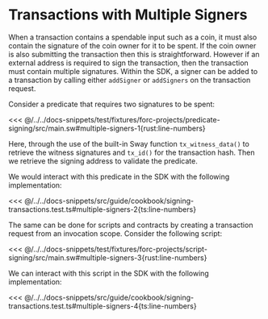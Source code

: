 # Transactions with Multiple Signers

When a transaction contains a spendable input such as a coin, it must also contain the signature of the coin owner for it to be spent. If the coin owner is also submitting the transaction then this is straightforward. However if an external address is required to sign the transaction, then the transaction must contain multiple signatures. Within the SDK, a signer can be added to a transaction by calling either `addSigner` or `addSigners` on the transaction request.

Consider a predicate that requires two signatures to be spent:

<<< @/../../docs-snippets/test/fixtures/forc-projects/predicate-signing/src/main.sw#multiple-signers-1{rust:line-numbers}

Here, through the use of the built-in Sway function `tx_witness_data()` to retrieve the witness signatures and `tx_id()` for the transaction hash. Then we retrieve the signing address to validate the predicate.

We would interact with this predicate in the SDK with the following implementation:

<<< @/../../docs-snippets/src/guide/cookbook/signing-transactions.test.ts#multiple-signers-2{ts:line-numbers}

The same can be done for scripts and contracts by creating a transaction request from an invocation scope. Consider the following script:

<<< @/../../docs-snippets/test/fixtures/forc-projects/script-signing/src/main.sw#multiple-signers-3{rust:line-numbers}

We can interact with this script in the SDK with the following implementation:

<<< @/../../docs-snippets/src/guide/cookbook/signing-transactions.test.ts#multiple-signers-4{ts:line-numbers}
